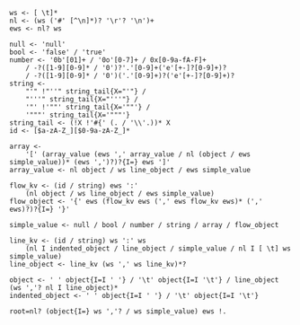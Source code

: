     ws <- [ \t]*
    nl <- (ws ('#' [^\n]*)? '\r'? '\n')+
    ews <- nl? ws

    null <- 'null'
    bool <- 'false' / 'true'
    number <- '0b'[01]+ / '0o'[0-7]+ / 0x[0-9a-fA-F]+
        / -?([1-9][0-9]* / '0')?'.'[0-9]+('e'[+-]?[0-9]+)?
        / -?([1-9][0-9]* / '0')('.'[0-9]+)?('e'[+-]?[0-9]+)?
    string <-
        "'" !"''" string_tail{X="'"} /
        "'''" string_tail{X="'''"} /
        '"' !'""' string_tail{X='""'} /
        '"""' string_tail{X='"""'}
    string_tail <- (!X !'#{' (. / '\\'.))* X
    id <- [$a-zA-Z_][$0-9a-zA-Z_]*

    array <-
        '[' (array_value (ews ',' array_value / nl (object / ews simple_value))* (ews ',')?)?{I=} ews ']'
    array_value <- nl object / ws line_object / ews simple_value

    flow_kv <- (id / string) ews ':'
        (nl object / ws line_object / ews simple_value)
    flow_object <- '{' ews (flow_kv ews (',' ews flow_kv ews)* (',' ews)?)?{I=} '}'

    simple_value <- null / bool / number / string / array / flow_object

    line_kv <- (id / string) ws ':' ws
        (nl I indented_object / line_object / simple_value / nl I [ \t] ws simple_value)
    line_object <- line_kv (ws ',' ws line_kv)*?

    object <- ' ' object{I=I ' '} / '\t' object{I=I '\t'} / line_object (ws ','? nl I line_object)*
    indented_object <- ' ' object{I=I ' '} / '\t' object{I=I '\t'}

    root=nl? (object{I=} ws ','? / ws simple_value) ews !.

